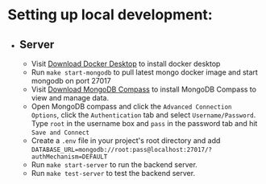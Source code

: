 # Setting up local development:

- ## Server

  - Visit [Download Docker Desktop](https://www.docker.com/products/docker-desktop/) to install docker desktop
  - Run `make start-mongodb` to pull latest mongo docker image and start mongodb on port 27017
  - Visit [Download MongoDB Compass](https://www.mongodb.com/products/compass) to install MongoDB Compass to view and manage data.
  - Open MongoDB compass and click the `Advanced Connection Options`, click the `Authentication` tab and select `Username/Password`. Type `root` in the username box and `pass` in the password tab and hit `Save and Connect`
  - Create a `.env` file in your project's root directory and add `DATABASE_URL=mongodb://root:pass@localhost:27017/?authMechanism=DEFAULT`
  - Run `make start-server` to run the backend server.
  - Run `make test-server` to test the backend server.

